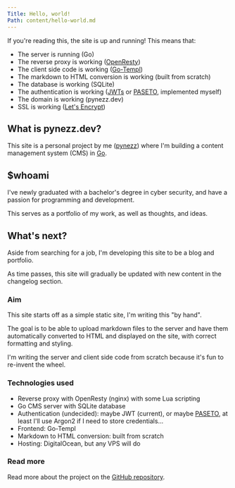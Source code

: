 ```yaml
---
Title: Hello, world!
Path: content/hello-world.md
---
```


If you're reading this, the site is up and running!
This means that:

- The server is running (Go)
- The reverse proxy is working ([OpenResty](https://openresty.org/))
- The client side code is working ([Go-Templ](https://templ.guide))
- The markdown to HTML conversion is working (built from scratch)
- The database is working (SQLite)
- The authentication is working ([JWTs](https://jwt.io/) or [PASETO](https://paseto.io), implemented myself)
- The domain is working (pynezz.dev)
- SSL is working ([Let's Encrypt](https://letsencrypt.org))

## What is pynezz.dev?

This site is a personal project by me
([pynezz](https://github.com/pynezz))
where I'm building a content management
system (CMS) in [Go](https://go.dev/).

## $whoami

I've newly graduated with a bachelor's degree in cyber security,
and have a passion for programming and development.

This serves as a portfolio of my work,
as well as thoughts, and ideas.

## What's next?

Aside from searching for a job,
I'm developing this site to be a blog and portfolio.

As time passes, this site will gradually be updated
with new content in the changelog section.

### Aim

This site starts off as a simple static site, I'm writing this "by hand".

The goal is to be able to upload markdown files to the server and have
them automatically converted to HTML and displayed on the site,
with correct formatting and styling.

I'm writing the server and client side code from scratch
because it's fun to re-invent the wheel.

### Technologies used

- Reverse proxy with OpenResty (nginx) with some Lua scripting
- Go CMS server with SQLite database
- Authentication (undecided): maybe JWT (current), or maybe [PASETO](https://paseto.io),
    at least I'll use Argon2 if I need to store credentials...
- Frontend: Go-Templ
- Markdown to HTML conversion: built from scratch
- Hosting: DigitalOcean, but any VPS will do

### Read more

Read more about the project on the
[GitHub repository](https://github.com/pynezz/pynezz_com).
